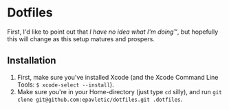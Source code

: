 # Dotfiles
First, I'd like to point out that _I have no idea what I'm doing_™, but hopefully this will change as this setup matures and prospers.

## Installation
1. First, make sure you've installed Xcode (and the Xcode Command Line Tools: `$ xcode-select --install`).
2. Make sure you're in your Home-directory (just type `cd` silly), and run `git clone git@github.com:epavletic/dotfiles.git .dotfiles`.